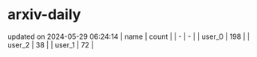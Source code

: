 # arxiv-daily
updated on 2024-05-29 06:24:14
| name | count |
| - | - |
| user_0 | 198 |
| user_2 | 38 |
| user_1 | 72 |
